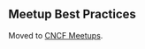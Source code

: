 ## Meetup Best Practices

Moved to [CNCF
Meetups](https://github.com/cncf/meetups/blob/master/Meetup_Best_Practices.md).
